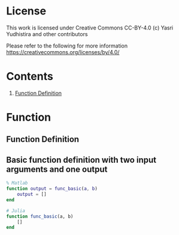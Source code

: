 # License

This work is licensed under Creative Commons CC-BY-4.0 (c) Yasri Yudhistira and other contributors

Please refer to the following for more information
https://creativecommons.org/licenses/by/4.0/

# Contents
1. [Function Definition](##Function-definition)

# Function

## Function Definition

## Basic function definition with two input arguments and one output
```matlab
% Matlab
function output = func_basic(a, b)
    output = []
end
```
```julia
# Julia
function func_basic(a, b)
    []
end
```



